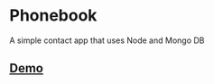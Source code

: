 # Phonebook
A simple contact app that uses Node and Mongo DB

## [Demo](https://serene-depths-56622.herokuapp.com/)

